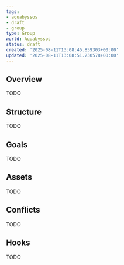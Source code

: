 ```yaml
---
tags:
- aquabyssos
- draft
- group
type: Group
world: Aquabyssos
status: draft
created: '2025-08-11T13:08:45.859303+00:00'
updated: '2025-08-11T13:08:51.230578+00:00'
---
```



## Overview

TODO
## Structure

TODO
## Goals

TODO
## Assets

TODO
## Conflicts

TODO
## Hooks

TODO
